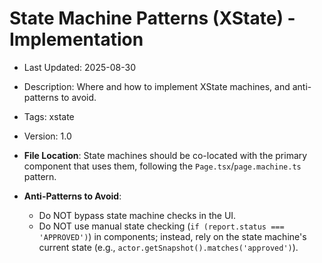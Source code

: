 # State Machine Patterns (XState) - Implementation
- Last Updated: 2025-08-30
- Description: Where and how to implement XState machines, and anti-patterns to avoid.
- Tags: xstate
- Version: 1.0


- **File Location**: State machines should be co-located with the primary component that uses them, following the `Page.tsx`/`page.machine.ts` pattern.
- **Anti-Patterns to Avoid**:
  - Do NOT bypass state machine checks in the UI.
  - Do NOT use manual state checking (`if (report.status === 'APPROVED')`) in components; instead, rely on the state machine's current state (e.g., `actor.getSnapshot().matches('approved')`).
